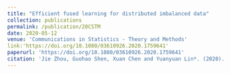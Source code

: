 ```yaml
---
title: "Efficient fused learning for distributed imbalanced data"
collection: publications
permalink: /publication/20CSTM
date: 2020-05-12
venue: 'Communications in Statistics - Theory and Methods'
link:'https://doi.org/10.1080/03610926.2020.1759641'
paperurl: 'https://doi.org/10.1080/03610926.2020.1759641'
citation: 'Jie Zhou, Guohao Shen, Xuan Chen and Yuanyuan Lin*. (2020). &quot;Efficient fused learning for distributed imbalanced data.&quot;<i>Communications in Statistics - Theory and Methods.</i>'
---
```

